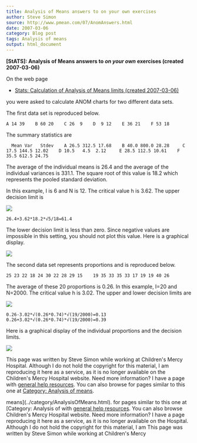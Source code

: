 ```yaml
---
title: Analysis of Means answers to on your own exercises
author: Steve Simon
source: http://www.pmean.com/07/AnomAnswers.html
date: 2007-03-06
category: Blog post
tags: Analysis of means
output: html_document
---
```

**[StATS]: Analysis of Means answers to *on your
own* exercises (created 2007-03-06)**

On the web page

-   [Stats: Calculation of Analysis of Means limits (created
    2007-03-06)](AnomCalculations1.html)

you were asked to calculate ANOM charts for two different data sets.

The first data set is reproduced below.

`A 14 39    B 60 20    C 26  9    D  9 12    E 36 21    F 53 18`

The summary statistics are

`  Mean Var   Stdev    A 26.5 312.5 17.68    B 40.0 800.0 28.28     C 17.5 144.5 12.02    D 10.5   4.5  2.12     E 28.5 112.5 10.61    F 35.5 612.5 24.75`

The average of the individual means is 26.4 and the average of the
individual variances is 331.1. The square root of this value is 18.2
which represents the pooled standard deviation.

In this example, I is 6 and N is 12. The critical value h is 3.62. The
upper decision limit is

![](../../../web/images/07/AnomAnswers04.gif)

`26.4+3.62*18.2*√5/18=61.4`

The lower decision limit is less than zero. Since negative values are
impossible in this setting, you should not plot this value. Here is a
graphical display.

![](../../../web/images/07/AnomAnswers02.gif)

The second data set represents proportions and is reproduced below.

`25 23 22 18 24 30 22 28 29 15    19 35 33 35 33 17 19 19 40 26`

The average of these 20 proportions is 0.26. In this example, I=20 and
N=2000. The critical value h is 3.02. The upper and lower decision
limits are

![](../../../web/images/07/AnomAnswers03.gif)

`0.26-3.02*√(0.26*0.74)*√(19/2000)=0.13    0.26+3.02*√(0.26*0.74)*√(19/2000)=0.39`

Here is a graphical display of the individual proportions and the
decision limits.

![](../../../web/images/07/AnomAnswers04.gif)

This page was written by Steve Simon while working at Children\'s Mercy
Hospital. Although I do not hold the copyright for this material, I am
reproducing it here as a service, as it is no longer available on the
Children\'s Mercy Hospital website. Need more information? I have a page
with [general help resources](../GeneralHelp.html). You can also browse
for pages similar to this one at [Category: Analysis of
means](../category/AnalysisOfMeans.html).
<!---More--->
means](../category/AnalysisOfMeans.html).
for pages similar to this one at [Category: Analysis of
with [general help resources](../GeneralHelp.html). You can also browse
Children\'s Mercy Hospital website. Need more information? I have a page
reproducing it here as a service, as it is no longer available on the
Hospital. Although I do not hold the copyright for this material, I am
This page was written by Steve Simon while working at Children\'s Mercy

<!---Do not use
**[StATS]: Analysis of Means answers to *on your
This page was written by Steve Simon while working at Children\'s Mercy
Hospital. Although I do not hold the copyright for this material, I am
reproducing it here as a service, as it is no longer available on the
Children\'s Mercy Hospital website. Need more information? I have a page
with [general help resources](../GeneralHelp.html). You can also browse
for pages similar to this one at [Category: Analysis of
means](../category/AnalysisOfMeans.html).
--->

